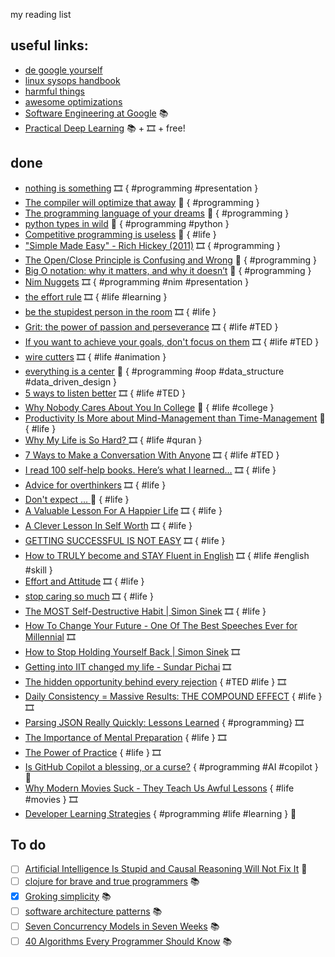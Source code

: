 my reading list

## useful links:
* [de google yourself](https://github.com/tycrek/degoogle) 
* [linux sysops handbook](https://abarrak.gitbook.io/linux-sysops-handbook/)
* [harmful things](http://harmful.cat-v.org/software/) 
* [awesome optimizations](https://github.com/kubo39/awesome-optimizations)
* [Software Engineering at Google](https://abseil.io/resources/swe-book/html/toc.html) 📚
* [Practical Deep Learning](https://course.fast.ai/Lessons/lesson1.html) 📚 + 🎞️ + free!

## done
* [nothing is something](https://www.youtube.com/watch?v=OMPfEXIlTVE) 🎞️ { #programming #presentation }
* [The compiler will optimize that away](https://blog.royalsloth.eu/posts/the-compiler-will-optimize-that-away/) 📰 { #programming }
* [The programming language of your dreams](https://ferale.art/article/the-programming-language-of-your-dreams-part-1) 📰 { #programming }
* [python types in wild](https://neverworkintheory.org/2022/03/18/python-3-types-in-the-wild) 📰 { #programming #python }
* [Competitive programming is useless](https://kislayverma.com/organizations/competitive-programming-is-useless/) 📰 { #life }
* ["Simple Made Easy" - Rich Hickey (2011)](https://youtu.be/SxdOUGdseq4) 🎞️ { #programming }
* [The Open/Close Principle is Confusing and Wrong](https://naildrivin5.com/blog/2019/11/14/open-closed-principle-is-confusing-and-well-wrong.html) 📰 { #programming }
* [Big O notation: why it matters, and why it doesn’t](https://medium.com/free-code-camp/big-o-notation-why-it-matters-and-why-it-doesnt-1674cfa8a23c) 📰 { #programming }
* [Nim Nuggets](https://www.youtube.com/watch?v=d2VRuZo2pdA) 🎞️ { #programming #nim #presentation }
* [the effort rule](https://youtu.be/zRDJcPLQvA4) 🎞️ { #life #learning }
* [be the stupidest person in the room](https://www.youtube.com/watch?v=BkLzo_oNVho) 🎞️ { #life }
* [Grit: the power of passion and perseverance](https://www.youtube.com/watch?v=H14bBuluwB8) 🎞️ { #life #TED } 
* [If you want to achieve your goals, don't focus on them](https://www.youtube.com/watch?v=V2PP3p4_4R8) 🎞️ { #life #TED }
* [wire cutters](https://www.youtube.com/watch?v=3Bs4LOtIuxg) 🎞️ { #life #animation }
* [everything is a center](https://ericnormand.me/issues/469) 📰 { #programming #oop #data_structure #data_driven_design }
* [5 ways to listen better](https://www.youtube.com/watch?v=cSohjlYQI2A) 🎞️ { #life #TED }
* [Why Nobody Cares About You In College](https://www.theodysseyonline.com/why-nobody-cares-about-college) 📰 { #life #college }
* [Productivity Is More about Mind-Management than Time-Management](https://www.jotform.com/blog/productivity-is-more-about-mind-management-than-time-management/) 📰 { #life }
* [Why My Life is So Hard? ](https://www.youtube.com/watch?v=fJr74neE3Y8) 🎞️ { #life #quran }
* [7 Ways to Make a Conversation With Anyone](https://youtu.be/F4Zu5ZZAG7I) 🎞️ { #life #TED }
* [I read 100 self-help books. Here’s what I learned…](https://www.youtube.com/watch?v=S_V4CdP6aLA) 🎞️ { #life }
* [Advice for overthinkers](https://youtube.com/shorts/dAN_RKCkTUI?feature=share)  🎞️ { #life }
* [Don't expect ... ](http://sms4smile.com/wise-sms-quotes/dont-expect-anything-from-anyone.html)  📰 { #life }
* [A Valuable Lesson For A Happier Life](https://www.youtube.com/watch?v=SqGRnlXplx0) 🎞️ { #life }
* [A Clever Lesson In Self Worth](https://www.youtube.com/watch?v=XOefJFb0_T8) 🎞️ { #life }
* [GETTING SUCCESSFUL IS NOT EASY](https://www.youtube.com/watch?v=RS_HDj2mOkk) 🎞️ { #life }
* [How to TRULY become and STAY Fluent in English](https://www.youtube.com/watch?v=qjbBeORPUA4) 🎞️ { #life #english #skill }
* [Effort and Attitude](https://www.youtube.com/watch?v=Dw2OvLaS5yQ) 🎞️ { #life }
* [stop caring so much](https://www.youtube.com/watch?v=7tnLF29C6GQ) 🎞️ { #life }
* [The MOST Self-Destructive Habit | Simon Sinek](https://www.youtube.com/watch?v=jtpOYxsZj7o) 🎞️ { #life }
* [How To Change Your Future - One Of The Best Speeches Ever for Millennial](https://www.youtube.com/watch?v=6BOf10sXFGs) 🎞️
* [How to Stop Holding Yourself Back | Simon Sinek](https://www.youtube.com/watch?v=W05FYkqv7hM) 🎞️
* [Getting into IIT changed my life - Sundar Pichai](https://www.youtube.com/shorts/rJjQcTMq4WI) 🎞️
* [The hidden opportunity behind every rejection](https://www.youtube.com/watch?v=iwl-Pe0FbSg) { #TED #life } 🎞️
* [Daily Consistency = Massive Results: THE COMPOUND EFFECT](https://www.youtube.com/watch?v=qDxDCtZ9UkE) { #life } 🎞️
* [Parsing JSON Really Quickly: Lessons Learned](https://www.youtube.com/watch?v=wlvKAT7SZIQ) { #programming} 🎞️
* [The Importance of Mental Preparation](https://www.youtube.com/watch?v=JxJlWKm6DfQ) { #life } 🎞️
* [The Power of Practice](https://www.youtube.com/watch?v=hngDhaD6UaY) { #life } 🎞️
* [Is GitHub Copilot a blessing, or a curse?](https://www.fast.ai/2021/07/19/copilot/) { #programming #AI #copilot }  📰
* [Why Modern Movies Suck - They Teach Us Awful Lessons](https://www.youtube.com/watch?v=Dnuqp4_K7ik) { #life #movies } 🎞️
* [Developer Learning Strategies](https://jenkov.com/tutorials/dev-essentials/developer-learning-strategies.html) { #programming #life #learning }  📰


## To do
* [ ] [Artificial Intelligence Is Stupid and Causal Reasoning Will Not Fix It](https://www.frontiersin.org/articles/10.3389/fpsyg.2020.513474/full) 📰
* [ ] [clojure for brave and true programmers](https://www.braveclojure.com/) 📚 
* [x] [Groking simplicity](https://www.oreilly.com/library/view/grokking-simplicity/9781617296208/) 📚
* [ ] [software architecture patterns](https://www.oreilly.com/library/view/software-architecture-patterns/9781491971437/) 📚
* [ ] [Seven Concurrency Models in Seven Weeks](https://www.oreilly.com/library/view/seven-concurrency-models/9781941222737/) 📚
* [ ] [40 Algorithms Every Programmer Should Know](https://learning.oreilly.com/library/view/40-algorithms-every/9781789801217/) 📚
